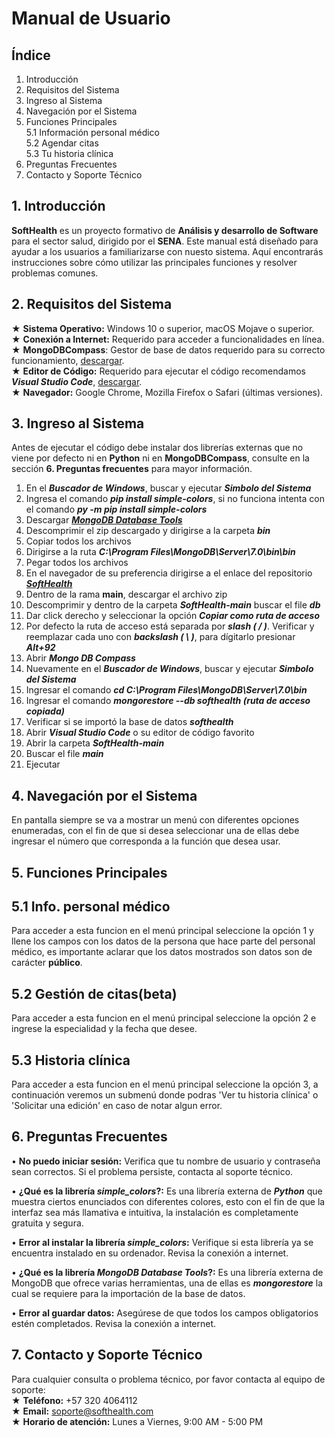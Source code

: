 # Manual de Usuario
## Índice
1. Introducción
2. Requisitos del Sistema
3. Ingreso al Sistema
4. Navegación por el Sistema
5. Funciones Principales  
5.1 Información personal médico  
5.2 Agendar citas  
5.3 Tu historia clínica  
6. Preguntas Frecuentes
7. Contacto y Soporte Técnico
## 1. Introducción
**SoftHealth** es un proyecto formativo de **Análisis y desarrollo de Software** para el sector salud, dirigido por el **SENA**. Este manual está diseñado para ayudar a los usuarios a familiarizarse con nuesto sistema. Aquí encontrarás instrucciones sobre cómo utilizar las principales funciones y resolver problemas comunes.
## 2. Requisitos del Sistema
★ **Sistema Operativo:** Windows 10 o superior, macOS Mojave o superior.  
★ **Conexión a Internet:** Requerido para acceder a funcionalidades en línea.  
★ **MongoDBCompass**: Gestor de base de datos requerido para su correcto funcionamiento, [descargar](https://www.mongodb.com/try/download/compass).  
★ **Editor de Código:** Requerido para ejecutar el código recomendamos ***Visual Studio Code***, [descargar](https://code.visualstudio.com/download).  
★ **Navegador:** Google Chrome, Mozilla Firefox o Safari (últimas versiones).
## 3. Ingreso al Sistema
Antes de ejecutar el código debe instalar dos librerías externas que no viene por defecto ni en **Python** ni en **MongoDBCompass**, consulte en la sección **6. Preguntas frecuentes** para mayor información.
1. En el ***Buscador de Windows***, buscar y ejecutar ***Simbolo del Sistema***
2. Ingresa el comando ***pip install simple-colors***, si no funciona intenta con el comando ***py -m pip install simple-colors***
3. Descargar [***MongoDB Database Tools***](https://www.mongodb.com/try/download/database-tools)
4. Descomprimir el zip descargado y dirigirse a la carpeta ***bin***
5. Copiar todos los archivos
6. Dirigirse a la ruta ***C:\Program Files\MongoDB\Server\7.0\bin\bin***
7. Pegar todos los archivos
9. En el navegador de su preferencia dirigirse a el enlace del repositorio [***SoftHealth***](https://github.com/davidblanco1407/SoftHealth.git)
11. Dentro de la rama **main**, descargar el archivo zip
12. Descomprimir y dentro de la carpeta ***SoftHealth-main*** buscar el file ***db***
13. Dar click derecho y seleccionar la opción ***Copiar como ruta de acceso***
14. Por defecto la ruta de acceso está separada por ***slash ( / )***. Verificar y reemplazar cada uno con ***backslash ( \\ )***, para dígitarlo presionar ***Alt+92***
15. Abrir ***Mongo DB Compass***
16. Nuevamente en el ***Buscador de Windows***, buscar y ejecutar ***Simbolo del Sistema***
17. Ingresar el comando ***cd C:\Program Files\MongoDB\Server\7.0\bin***
18. Ingresar el comando ***mongorestore --db softhealth (ruta de acceso copiada)***
19. Verificar si se importó la base de datos ***softhealth***
20. Abrir ***Visual Studio Code*** o su editor de código favorito
21. Abrir la carpeta ***SoftHealth-main***
22. Buscar el file ***main***
23. Ejecutar
## 4. Navegación por el Sistema
En pantalla siempre se va a mostrar un menú con diferentes opciones enumeradas, con el fin de que si desea seleccionar una de ellas debe ingresar el número que corresponda a la función que desea usar.
## 5. Funciones Principales
## 5.1 Info. personal médico
Para acceder a esta funcion en el menú principal seleccione la opción 1 y llene los campos con los datos de la persona que hace parte del personal médico, es importante aclarar que los datos mostrados son datos son de carácter **público**.
## 5.2 Gestión de citas(beta)
Para acceder a esta funcion en el menú principal seleccione la opción 2 e ingrese la especialidad y la fecha que desee.
## 5.3 Historia clínica
Para acceder a esta funcion en el menú principal seleccione la opción 3, a continuación veremos un submenú donde podras 'Ver tu historia clínica' o 'Solicitar una edición' en caso de notar algun error.
## 6. Preguntas Frecuentes
• **No puedo iniciar sesión:** Verifica que tu nombre de usuario y contraseña sean correctos. Si el problema persiste, contacta al soporte técnico.

• **¿Qué es la librería *simple_colors*?:** Es una librería externa de ***Python*** que muestra ciertos enunciados con diferentes colores, esto con el fin de que la interfaz sea más llamativa e intuitiva, la instalación es completamente gratuita y segura.

• **Error al instalar la librería *simple_colors*:** Verifique si esta librería ya se encuentra instalado en su ordenador. Revisa la conexión a internet.

• **¿Qué es la librería *MongoDB Database Tools*?:** Es una librería externa de MongoDB que ofrece varias herramientas, una de ellas es ***mongorestore*** la cual se requiere para la importación de la base de datos.

• **Error al guardar datos:** Asegúrese de que todos los campos obligatorios estén completados. Revisa la conexión a internet.
## 7. Contacto y Soporte Técnico
Para cualquier consulta o problema técnico, por favor contacta al equipo de soporte:  
★ **Teléfono:** +57 320 4064112  
★ **Email:** soporte@softhealth.com  
★ **Horario de atención:** Lunes a Viernes, 9:00 AM - 5:00 PM  
